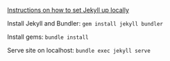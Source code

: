 
[Instructions on how to set Jekyll up locally](https://help.github.com/articles/setting-up-your-github-pages-site-locally-with-jekyll/)

Install Jekyll and Bundler: `gem install jekyll bundler`

Install gems: `bundle install`

Serve site on localhost: `bundle exec jekyll serve`
